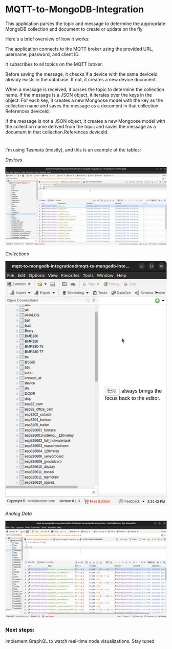 # MQTT-to-MongoDB-Integration

This application parses the topic and message to determine the appropriate MongoDB collection and document to create or update on the fly

Here's a brief overview of how it works:

The application connects to the MQTT broker using the provided URL, username, password, and client ID.

It subscribes to all topics on the MQTT broker.

Before saving the message, it checks if a device with the same deviceId already exists in the database. If not, it creates a new device document.

When a message is received, it parses the topic to determine the collection name. If the message is a JSON object, it iterates over the keys in the object. For each key, it creates a new Mongoose model with the key as the collection name and saves the message as a document in that collection. References deviceId.

If the message is not a JSON object, it creates a new Mongoose model with the collection name derived from the topic and saves the message as a document in that collection.References deviceId.

#

I'm using Tasmota (mostly), and this is an example of the tables:

_Devices_

![Devices](./devices.png)

_Collections_

![Collections](./collections.png)

_Analog Data_

![Analog](./analog.png)

### Next steps:

Implement GraphQL to watch real-time node visualizations. Stay tuned

